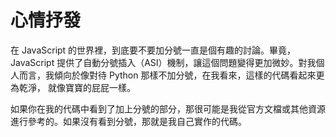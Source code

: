 # 心情抒發

在 JavaScript 的世界裡，到底要不要加分號一直是個有趣的討論。畢竟，JavaScript 提供了自動分號插入（ASI）機制，讓這個問題變得更加微妙。對我個人而言，我傾向於像對待 Python 那樣不加分號，在我看來，這樣的代碼看起來更為乾淨， 就像寶寶的屁屁一樣。

如果你在我的代碼中看到了加上分號的部分，那很可能是我從官方文檔或其他資源進行參考的。如果沒有看到分號，那就是我自己實作的代碼。

